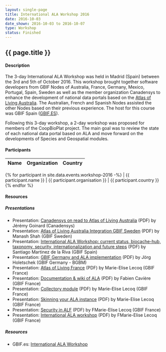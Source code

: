 ```yaml
---
layout: single-page
title: International ALA Workshop 2016
date: 2016-10-03
date_shown: 2016-10-03 to 2016-10-07
type: Workshop
status: Finished
---
```


## {{ page.title }}

#### Description 

The 3-day International ALA Workshop was held in Madrid (Spain) between the 3rd and 5th of October 2016. This workshop brought together software developers from GBIF Nodes of Australia, France, Germany, Mexico, Portugal, Spain, Sweden as well as the member organization Canadensys to enhance the development of national data portals based on the [Atlas of Living Australia](http://www.ala.org.au/). The Australian, French and Spanish Nodes assisted the other Nodes based on their previous experience. The host for this course was GBIF Spain ([GBIF.ES](http://www.gbif.es/)).

Following this 3-day workshop, a 2-day workshop was proposed for members of the CoopBioPlat project. The main goal was to review the state of each national data portal based on ALA and move forward on the developments of Species and Geospatial modules.

#### Participants 


| Name | Organization | Country |
|------|--------------|---------|
{% for participant in site.data.events.workshop-2016 -%}
| {{ participant.name }}  | {{ participant.organisation }}  | {{ participant.country }}
{% endfor %}


#### Resources 

##### Presentations
- Presentation: [Canadensys on read to Atlas of Living Australia](/assets/presentation/workshop-2016/10-Canadensys-ALA.pdf) (PDF) by Jérémy Goinard (Canadensys)
- Presentation: [Atlas of Living Australia Integration GBIF Sweden](/assets/presentation/workshop-2016/10-ala-gbif-sweden.pdf) (PDF) by Manash Shah (GBIF Sweden)
- Presentation: [International ALA Workshop: current status, biocache-hub, taxonomy, security, internationalization and future steps](/assets/presentation/workshop-2016/10-ala-workshop-sp) (PDF) by Santiago Martinez de la Riva (GBIF Spain)
- Presentation: [GBIF Germany and ALA implementation](/assets/presentation/workshop-2016/10-ALA-Workshop-BGBM.pdf) (PDF) by Jörg Holetschek (GBIF Germany - BGBM)
- Presentation: [Atlas of Living France](/assets/presentation/workshop-2016/10-GBIF-France.pdf) (PDF) by Marie-Elise Lecoq (GBIF France)
- Presentation: [Documentation & wiki of ALA](/assets/presentation/workshop-2016/10-Documentation.pdf) (PDF) by Fabien Cavière (GBIF France)
- Presentation: [Collectory module](/assets/presentation/workshop-2016/10-Collectory.pdf) (PDF) by Marie-Elise Lecoq (GBIF France)
- Presentation: [Skinning your ALA instance](/assets/presentation/workshop-2016/10-Customization.pdf) (PDF) by Marie-Elise Lecoq (GBIF France)
- Presentation: [Security in ALF](/assets/presentation/workshop-2016/10-Security.pdf) (PDF) by FMarie-Elise Lecoq (GBIF France)
- Presentation: [International ALA workshop](/assets/presentation/workshop-2016/10-ALA-Madrid-DM.pdf) (PDF) by FMarie-Elise Lecoq (GBIF France)

##### Resources 
- GBIF.es: [International ALA Workshop](https://www.gbif.es/en/talleres/taller-internacional-ala/)
